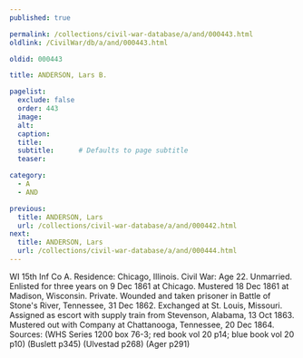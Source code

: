 ```yaml
---
published: true

permalink: /collections/civil-war-database/a/and/000443.html
oldlink: /CivilWar/db/a/and/000443.html

oldid: 000443

title: ANDERSON, Lars B.

pagelist:
  exclude: false
  order: 443
  image: 
  alt:
  caption:
  title:
  subtitle:      # Defaults to page subtitle
  teaser:

category: 
  - A 
  - AND

previous:
  title: ANDERSON, Lars
  url: /collections/civil-war-database/a/and/000442.html  
next:
  title: ANDERSON, Lars
  url: /collections/civil-war-database/a/and/000444.html   
---
```

WI 15th Inf Co A. Residence: Chicago, Illinois. Civil War: Age 22. Unmarried. Enlisted for three years on 9 Dec 1861 at Chicago. Mustered 18 Dec 1861 at Madison, Wisconsin. Private. Wounded and taken prisoner in Battle of Stone&#39;s River, Tennessee, 31 Dec 1862. Exchanged at St. Louis, Missouri. Assigned as escort with supply train from Stevenson, Alabama, 13 Oct 1863. Mustered out with Company at Chattanooga, Tennessee, 20 Dec 1864. Sources: (WHS Series 1200 box 76-3; red book vol 20 p14; blue book vol 20 p10) (Buslett p345) (Ulvestad p268) (Ager p291)